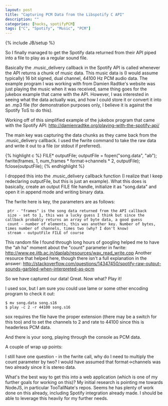```yaml
---
layout: post
title: "Capturing PCM Data from the Libspotify C API"
description: ""
categories: [hacks, spotifyPCM]
tags: ["C", "Spotify", "Music", "PCM"]
---
```

{% include JB/setup %}



So I finally managed to get the Spotify data returned from their API piped into a file to play as a regular sound file.

Basically the .music_delivery callback in the Spotify API is called whenever the API returns a chunk of music data. This music data is (I would assume typically) 16 bit signed, dual channel, 44100 Hz PCM audio data. The example program I was working with from Damien Radtke's website was just playing the music when it was received, same thing goes for the jukebox example that came with the API. However, I was interested in seeing what the data actually was, and how I could store it or convert it into an .mp3 file (for demonstration purposes only, I believe it is against the Spotify ToS to do this).

Working off of this simplified example of the jukebox program that came with the Spotify API: http://damienradtke.org/playing-with-the-spotify-api/ 

The main key was capturing the data chunks as they came back from the .music_delivery callback. I used the fwrite command to take the raw data and write it out to a file (or stdout if preferred).

{% highlight c %}
FILE* outputFile;
outputFile = fopen("song.data", "ab");
fwrite(frames, 1, num_frames * format->channels * 2, outputFile);
fclose(outputFile);
{% endhighlight %}

I dropped this into the .music_delivery callback function (I realize that I keep redeclaring outputFile, but this is just an example). What this does is basically, create an output FILE file handle, initialize it as "song.data" and open it in append mode and writing binary data.

The fwrite here is key, the parameters are as follows:

     ptr - "frames" is the song data returned from the API callback
     size - set to 1, this was a lucky guess I think but since the callback probably returns an array of byte data, a good guess
     count - number of elements, this was another key. Number of bytes, times number of channels, times two (why? I don't know)
     stream - outputFile FILE of course

This random file I found through long hours of googling helped me to have the "ah ha" moment about the "count" parameter in fwrite: http://www.ee.iitb.ac.in/daplab/resources/wav_read_write.cpp
Another resource that helped here, though there isn't a full explanation in the answer: http://stackoverflow.com/questions/14347450/spotify-raw-output-sounds-garbled-when-interpreted-as-pcm  

So we have captured our data! Great. Now what? Play it!

I used sox, but I am sure you could use lame or some other encoding program to check it out:

    $ mv song.data song.s16
    $ play -c 2 -r 44100 song.s16

sox requires the file have the proper extension (there may be a switch for this too) and to set the channels to 2 and rate to 44100 since this is headerless PCM data.

And there is your song, playing through the console as PCM data.

A couple of wrap up points:

I still have one question - in the fwrite call, why do I need to multiply the count parameter by two? I would have assumed that format->channels was two already since it is stereo data.

What's the best way to get this into a web application (which is one of my further goals for working on this)? My initial research is pointing me towards NodeJS, in particular TooTallNate's repos. Seems he has plenty of work done on this already, including Spotify integration already made. I should be able to leverage this heavily for my further needs.
